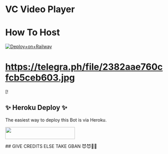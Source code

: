 # VC Video Player

# How To Host 
[![Deploy+on+Railway](https://railway.app/button.svg)](https://railway.app/new/template?template=https://github.com/Mohan745/VcVideoPlayer&envs=API_ID,API_HASH,BOT_TOKEN,SESSION_NAME,BOT_USERNAME,ASSISTANT_NAME,UPDATES_CHANNEL,SUPPORT_GROUP,SUDO_USERS,CHANNEL,ADMIN)
#
#
#
#
#
#
#
# https://telegra.ph/file/2382aae760cfcb5ceb603.jpg
[!
## ✨ Heroku Deploy ✨
The easiest way to deploy this Bot is via Heroku.

<p align="left"><a href="https://heroku.com/deploy?template=https://github.com/Mohan745/VcVideoPlayer"> <img src="https://img.shields.io/badge/Deploy%20To%20Heroku-black?style=for-the-badge&logo=heroku" width="220" height="38.45"/></a></p>
## GIVE CREDITS ELSE TAKE GBAN 😈😈🤤🤤
